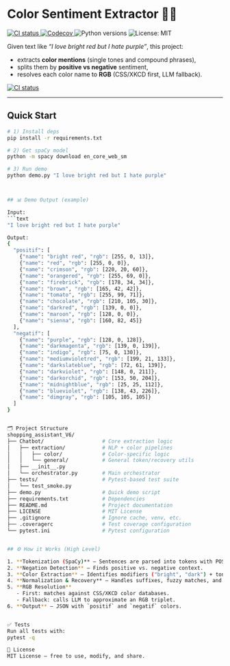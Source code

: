 # Color Sentiment Extractor 🎨🧠

<p align="left">
  <!-- CI badge -->
  <a href="https://github.com/margotrud/shopping_assistant/actions">
    <img src="https://github.com/margotrud/shopping_assistant/actions/workflows/tests.yml/badge.svg" alt="CI status">
  </a>
  <!-- Coverage (Codecov) -->
  <a href="https://codecov.io/gh/margotrud/shopping_assistant">
    <img src="https://codecov.io/gh/margotrud/shopping_assistant/branch/main/graph/badge.svg" alt="Codecov">
  </a>
  <!-- Python versions -->
  <img src="https://img.shields.io/badge/Python-3.10%20|%203.11-blue" alt="Python versions">
  <!-- License -->
  <img src="https://img.shields.io/badge/License-MIT-green.svg" alt="License: MIT">
</p>


Given text like _“I love bright red but I hate purple”_, this project:
- extracts **color mentions** (single tones and compound phrases),
- splits them by **positive vs negative** sentiment,
- resolves each color name to **RGB** (CSS/XKCD first, LLM fallback).

<p>
  <a href="https://github.com/margotrud/shopping_assistant/actions">
    <img src="https://github.com/margotrud/shopping_assistant/actions/workflows/tests.yml/badge.svg" alt="CI status">
  </a>
</p>

---

## Quick Start

```bash
# 1) Install deps
pip install -r requirements.txt

# 2) Get spaCy model
python -m spacy download en_core_web_sm

# 3) Run demo
python demo.py "I love bright red but I hate purple"



## 📊 Demo Output (example)

Input:
```text
"I love bright red but I hate purple"

Output:
{
  "positif": [
    {"name": "bright red", "rgb": [255, 0, 13]},
    {"name": "red", "rgb": [255, 0, 0]},
    {"name": "crimson", "rgb": [220, 20, 60]},
    {"name": "orangered", "rgb": [255, 69, 0]},
    {"name": "firebrick", "rgb": [178, 34, 34]},
    {"name": "brown", "rgb": [165, 42, 42]},
    {"name": "tomato", "rgb": [255, 99, 71]},
    {"name": "chocolate", "rgb": [210, 105, 30]},
    {"name": "darkred", "rgb": [139, 0, 0]},
    {"name": "maroon", "rgb": [128, 0, 0]},
    {"name": "sienna", "rgb": [160, 82, 45]}
  ],
  "negatif": [
    {"name": "purple", "rgb": [128, 0, 128]},
    {"name": "darkmagenta", "rgb": [139, 0, 139]},
    {"name": "indigo", "rgb": [75, 0, 130]},
    {"name": "mediumvioletred", "rgb": [199, 21, 133]},
    {"name": "darkslateblue", "rgb": [72, 61, 139]},
    {"name": "darkviolet", "rgb": [148, 0, 211]},
    {"name": "darkorchid", "rgb": [153, 50, 204]},
    {"name": "midnightblue", "rgb": [25, 25, 112]},
    {"name": "blueviolet", "rgb": [138, 43, 226]},
    {"name": "dimgray", "rgb": [105, 105, 105]}
  ]
}


🗂️ Project Structure
shopping_assistant_V6/
├── Chatbot/                   # Core extraction logic
│   ├── extraction/            # NLP + color pipelines
│   │   ├── color/             # Color-specific logic
│   │   └── general/           # General token/recovery utils
│   ├── __init__.py
│   └── orchestrator.py        # Main orchestrator
├── tests/                     # Pytest-based test suite
│   └── test_smoke.py
├── demo.py                    # Quick demo script
├── requirements.txt           # Dependencies
├── README.md                  # Project documentation
├── LICENSE                    # MIT License
├── .gitignore                 # Ignore cache, venv, etc.
├── .coveragerc                # Test coverage configuration
└── pytest.ini                 # Pytest configuration


## ⚙️ How it Works (High Level)

1. **Tokenization (SpaCy)** – Sentences are parsed into tokens with POS tagging.
2. **Negation Detection** – Finds positive vs. negative context.
3. **Color Extraction** – Identifies modifiers ("bright", "dark") + tones ("red", "purple").
4. **Normalization & Recovery** – Handles suffixes, fuzzy matches, and known synonyms.
5. **RGB Resolution**
   - First: matches against CSS/XKCD color databases.
   - Fallback: calls LLM to approximate an RGB triplet.
6. **Output** – JSON with `positif` and `negatif` colors.


✅ Tests
Run all tests with:
pytest -q

📜 License
MIT License – free to use, modify, and share.

